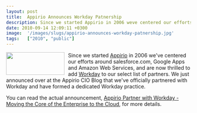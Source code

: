 ```yaml
---
layout: post
title:  Appirio Announces Workday Patnership
description: Since we started Appirio in 2006 weve centered our efforts around salesforce.com, Google Apps and Amazon Web Services, and are now thrilled to add Workday to our select list of partners. We just announced over at the Appirio CIO Blog that weve officially partnered with Workday and have formed a dedicated Workday practice. You can read the actual announcement, Appirio Partner with Workday - Moving the Core of the Enterprise to the Cloud , for more details.
date: 2010-09-14 12:09:11 +0300
image:  '/images/slugs/appirio-announces-workday-patnership.jpg'
tags:   ["2010", "public"]
---
```

<p><img style="float: left; padding-right: 10px;" src="http://res.cloudinary.com/blog-jeffdouglas-com/image/upload/v1401029468/qjidpvgfs2dixugrtnxi.gif" alt="" width="159" height="62" />Since we started <a href="http://www.appirio.com" target="_blank">Appirio</a> in 2006 we've centered our efforts around salesforce.com, Google Apps and Amazon Web Services, and are now thrilled to add <a href="http://www.workday.com/" target="_blank">Workday</a> to our select list of partners. We just announced over at the Appirio CIO Blog that we've officially partnered with Workday and have formed a dedicated Workday practice.
<p>You can read the actual announcement, <a href="http://blog.appirio.com/2010/09/appirio-partner-with-workday-moving.html" target="_blank">Appirio Partner with Workday - Moving the Core of the Enterprise to the Cloud</a>, for more details.</p></p>

